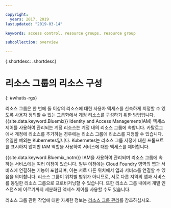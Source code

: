 ```yaml
---

copyright:
  years: 2017, 2019
lastupdated: "2019-03-14"

keywords: access control, resource groups, resource group

subcollection: overview

---
```


{:shortdesc: .shortdesc}

# 리소스 그룹의 리소스 구성
{: #whatis-rgs}

리소스 그룹은 한 번에 둘 이상의 리소스에 대한 사용자 액세스를 신속하게 지정할 수 있도록 사용자 정의할 수 있는 그룹화에서 계정 리소스를 구성하기 위한 방법입니다. {{site.data.keyword.Bluemix}} Identity and Access Management(IAM) 액세스 제어를 사용하여 관리되는 계정 리소스는 계정 내의 리소스 그룹에 속합니다. 카탈로그에서 계정에 리소스를 추가하는 경우에는 리소스 그룹에 리소스를 지정할 수 있습니다. 유일한 예외는 Kubernetes입니다. Kubernetes는 리소스 그룹 지정에 대한 프롬프트를 표시하지 않지만 IAM 역할을 사용하여 서비스에 대한 액세스를 제어합니다.

{{site.data.keyword.Bluemix_notm}} IAM을 사용하여 관리되며 리소스 그룹에 속하는 서비스에는 여러 이점이 있습니다. 일부 이점에는 Cloud Foundry 영역의 앱과 서비스에 연결하는 기능이 포함되며, 이는 서로 다른 위치에서 앱과 서비스를 연결할 수 있음을 의미합니다. 리소스 그룹이 위치별 범위가 아니므로, 서로 다른 지역의 앱과 서비스를 동일한 리소스 그룹으로 프로비저닝할 수 있습니다. 또한 리소스 그룹 내에서 개별 인스턴스에 이르기까지 세분화된 액세스 제어를 사용할 수도 있습니다.

리소스 그룹 관련 작업에 대한 자세한 정보는 [리소스 그룹 관리](/docs/resources?topic=resources-rgs)를 참조하십시오. 
